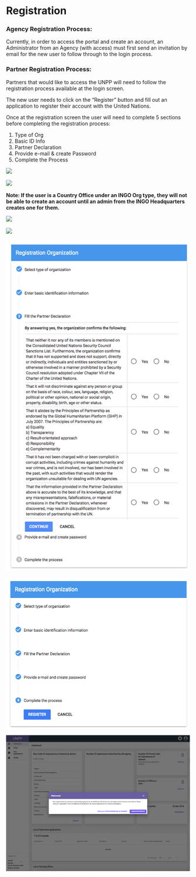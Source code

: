 # Registration

### **Agency Registration Process:**

Currently, in order to access the portal and create an account, an Administrator from an Agency \(with access\) must first send an invitation by email for the new user to follow through to the login process.

### **Partner Registration Process:**

Partners that would like to access the UNPP will need to follow the registration process available at the login screen.  


The new user needs to click on the “Register” button and fill out an application to register their account with the United Nations.  


Once at the registration screen the user will need to complete 5 sections before completing the registration process:

1. Type of Org
2. Basic ID Info
3. Partner Declaration
4. Provide e-mail & create Password
5. Complete the Process

![](https://lh6.googleusercontent.com/EJE0hJFHXhtLtCpsMIW7nho35LuxaQ4cNpPo_YK50ZQ6g44aEDaL7YpC8T1d8aNHs_FYsS4Ft7QVR5y5ZzC71sg3_87OWRB-fxIdb5rse9o176AT2mI1RCgQlXRNkE-SCDqeZmVq)

![](https://lh3.googleusercontent.com/oB3A7tVFmJTZHgX1jpTLYBtX-c2KAQ3_LC7Zu7XwwD68I7icYLaBMdKv1IlRV9DE8rekCG_bs2tu0D1QlgiY_oNkYOHj0PZvHUnbEAEL44p5qdQhfe25yEBraKP_VsYTzQTg5SOY)

**Note: If the user is a Country Office under an INGO Org type, they will not be able to create an account until an admin from the INGO Headquarters creates one for them.**

![](https://lh4.googleusercontent.com/W9yzRzmLbDAtfU9UECNkr2qWf_VkYQbutxz7Osx5428rVVIMUYHhRRU5iDI-QriehBz1cPmzetB3t-fnSru6Z4xGuw7cN0Ny_t3OfSh5B_dPy0DOmbqFVFB46r2mHHLcuesz8FMi)

![](https://lh6.googleusercontent.com/mPlz4v1gY6kbAweOX3my-XLPdwp9mP5851CiXiWwEvr2ftRn0v3ID1nV5QuawKvvNP2yqRxiDPOgAuLkcbAq5Rh71YiYaAJ4l7GGSDlhIt_BPnqPwyAM4bns8CXeDIgjjqJEhbYt)

![User must make a statement of declaration for each statement listed above before proceeding.](../.gitbook/assets/005.png)

![Once all areas of the Registration Process are complete, click Register.](../.gitbook/assets/006.png)

![After Registering the account will go through an approval process before accessing the Portal.](../.gitbook/assets/welcome.png)




